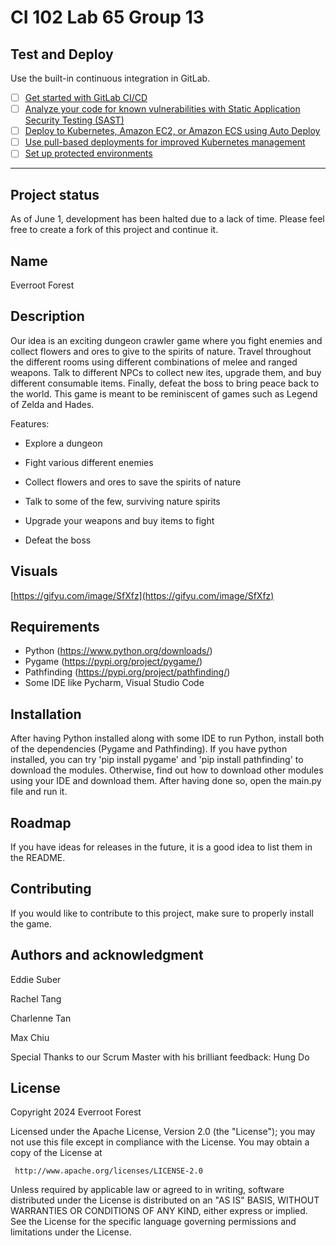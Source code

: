 # CI 102 Lab 65 Group 13

## Test and Deploy

Use the built-in continuous integration in GitLab.

- [ ] [Get started with GitLab CI/CD](https://docs.gitlab.com/ee/ci/quick_start/index.html)
- [ ] [Analyze your code for known vulnerabilities with Static Application Security Testing (SAST)](https://docs.gitlab.com/ee/user/application_security/sast/)
- [ ] [Deploy to Kubernetes, Amazon EC2, or Amazon ECS using Auto Deploy](https://docs.gitlab.com/ee/topics/autodevops/requirements.html)
- [ ] [Use pull-based deployments for improved Kubernetes management](https://docs.gitlab.com/ee/user/clusters/agent/)
- [ ] [Set up protected environments](https://docs.gitlab.com/ee/ci/environments/protected_environments.html)

***
## Project status
As of June 1, development has been halted due to a lack of time. Please feel free to create a fork of this project and continue it.


## Name
Everroot Forest

## Description
Our idea is an exciting dungeon crawler game where you fight enemies and collect flowers and ores to give to the spirits of nature. Travel throughout the different rooms using different combinations of melee and ranged weapons. Talk to different NPCs to collect new ites, upgrade them, and buy different consumable items. Finally, defeat the boss to bring peace back to the world. This game is meant to be reminiscent of games such as Legend of Zelda and Hades.

  Features:

  - Explore a dungeon

  - Fight various different enemies

  - Collect flowers and ores to save the spirits of nature

  - Talk to some of the few, surviving nature spirits

  - Upgrade your weapons and buy items to fight
  
  - Defeat the boss

## Visuals

[https://gifyu.com/image/SfXfz](https://gifyu.com/image/SfXfz)

## Requirements
- Python (https://www.python.org/downloads/)
- Pygame (https://pypi.org/project/pygame/)
- Pathfinding (https://pypi.org/project/pathfinding/)
- Some IDE like Pycharm, Visual Studio Code

## Installation
After having Python installed along with some IDE to run Python, install both of the dependencies (Pygame and Pathfinding). If you have python installed, you can try
'pip install pygame' and
'pip install pathfinding'
to download the modules. Otherwise, find out how to download other modules using your IDE and download them. After having done so, open the main.py file and run it.

## Roadmap
If you have ideas for releases in the future, it is a good idea to list them in the README.

## Contributing
If you would like to contribute to this project, make sure to properly install the game. 

## Authors and acknowledgment
Eddie Suber

Rachel Tang

Charlenne Tan

Max Chiu

Special Thanks to our Scrum Master with his brilliant feedback: Hung Do

## License
   Copyright 2024 Everroot Forest

   Licensed under the Apache License, Version 2.0 (the "License");
   you may not use this file except in compliance with the License.
   You may obtain a copy of the License at

     http://www.apache.org/licenses/LICENSE-2.0

   Unless required by applicable law or agreed to in writing, software
   distributed under the License is distributed on an "AS IS" BASIS,
   WITHOUT WARRANTIES OR CONDITIONS OF ANY KIND, either express or implied.
   See the License for the specific language governing permissions and
   limitations under the License.
